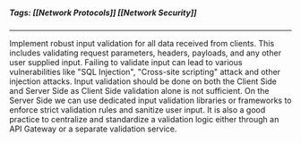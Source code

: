 ##### Tags: [[Network Protocols]] [[Network Security]]

---

Implement robust input validation for all data received from clients. This includes validating request parameters, headers, payloads, and any other user supplied input. Failing to validate input can lead to various vulnerabilities like "SQL Injection", "Cross-site scripting" attack and other injection attacks. Input validation should be done on both the Client Side and Server Side as Client Side validation alone is not sufficient. On the Server Side we can use dedicated input validation libraries or frameworks to enforce strict validation rules and sanitize user input. It is also a good practice to centralize and standardize a validation logic either through an API Gateway or a separate validation service.
